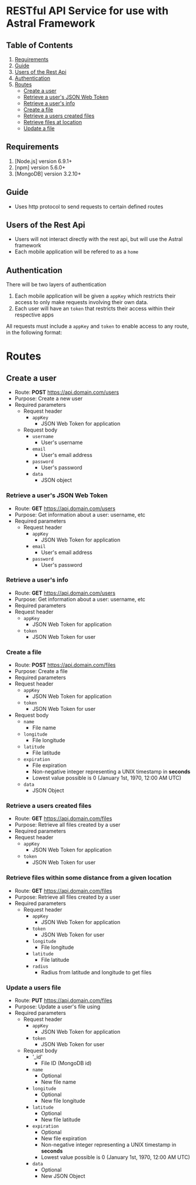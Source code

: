 # RESTful API Service for use with Astral Framework

<a name="table-of-contents"></a>
## Table of Contents
1. [Requirements](#requirements)
2. [Guide](#guide)
3. [Users of the Rest Api](#api-users)
4. [Authentication](#auth)
5. [Routes](#routes)
   * [Create a user](#post-user)
   * [Retrieve a user's JSON Web Token](#login-user)
   * [Retrieve a user's info](#get-user)
   * [Create a file](#post-file)
   * [Retrieve a users created files](#get-created-files)
   * [Retrieve files at location](#get-files-by-location)
   * [Update a file](#update-file)

<a name="requirements"></a>
## Requirements
1. [Node.js] version 6.9.1+
2. [npm] version 5.6.0+
3. [MongoDB] version 3.2.10+

<a name="guide"></a>
 ## Guide
 * Uses http protocol to send requests to certain defined routes

<a name="api-users"></a>
 ## Users of the Rest Api
 * Users will not interact directly with the rest api, but will use the Astral framework
 * Each mobile application will be refered to as a ```home```

<a name="auth"></a>
 ## Authentication
 There will be two layers of authentication
 1. Each mobile application will be given a ```appKey``` which restricts their access to only make requests involving their own data.
 2. Each user will have an ```token``` that restricts their access within their respective apps

 All requests must include a ```appKey``` and ```token``` to enable access to any route, in the following format:

<a name="routes"></a>
 # Routes

 <a name="post-user"></a>
 ## Create a user
 * Route: __POST__ https://api.domain.com/users
 * Purpose: Create a new user
 * Required parameters
   * Request header
     * `appKey`
       * JSON Web Token for application
   * Request body
     * `username`
       * User's username
     * `email`
       * User's email address
     * `password`
       * User's password
     * `data`
       * JSON object

<a name="login-user"></a>
### Retrieve a user's JSON Web Token
* Route: __GET__ https://api.domain.com/users
* Purpose: Get information about a user: username,  etc
* Required parameters
  * Request header
    * `appKey`
      * JSON Web Token for application
    * `email`
      * User's email address
    * `password`
      * User's password

<a name="get-user"></a>
### Retrieve a user's info
* Route: __GET__ https://api.domain.com/users
* Purpose: Get information about a user: username,  etc
* Required parameters
 * Request header
   * `appKey`
     * JSON Web Token for application
   * `token`
     * JSON Web Token for user

<a name="post-file"></a>
### Create a file
* Route: __POST__ https://api.domain.com/files
* Purpose: Create a file
* Required parameters
 * Request header
   * `appKey`
     * JSON Web Token for application
   * `token`
     * JSON Web Token for user
  * Request body
    * `name`
      * File name   
    * `longitude`
      * File longitude
    * `latitude`
      * File latitude
    * `expiration`
      * File expiration
      * Non-negative integer representing a UNIX timestamp in __seconds__
      * Lowest value possible is 0 (January 1st, 1970, 12:00 AM UTC)
    * `data`
      * JSON Object

<a name="get-created-files"></a>
### Retrieve a users created files
* Route: __GET__ https://api.domain.com/files
* Purpose: Retrieve all files created by a user
* Required parameters
 * Request header
   * `appKey`
     * JSON Web Token for application
   * `token`
     * JSON Web Token for user

<a name="get-files-by-location"></a>
### Retrieve files within some distance from a given location
* Route: __GET__ https://api.domain.com/files
* Purpose: Retrieve all files created by a user
* Required parameters
  * Request header
    * `appKey`
      * JSON Web Token for application
    * `token`
      * JSON Web Token for user
    * `longitude`
      * File longitude
    * `latitude`
      * File latitude
    * `radius`
      * Radius from latitude and longitude to get files

<a name="update-file"></a>
### Update a users file
* Route: __PUT__ https://api.domain.com/files
* Purpose: Update a user's file using
* Required parameters
  * Request header
    * `appKey`
      * JSON Web Token for application
    * `token`
      * JSON Web Token for user
  * Request body
    * '\_id'
      * File ID (MongoDB id)
    * `name`
      * Optional
      * New file name   
    * `longitude`
      * Optional
      * New file longitude
    * `latitude`
      * Optional
      * New file latitude
    * `expiration`
      * Optional
      * New file expiration
      * Non-negative integer representing a UNIX timestamp in __seconds__
      * Lowest value possible is 0 (January 1st, 1970, 12:00 AM UTC)
    * `data`
      * Optional
      * New JSON Object
